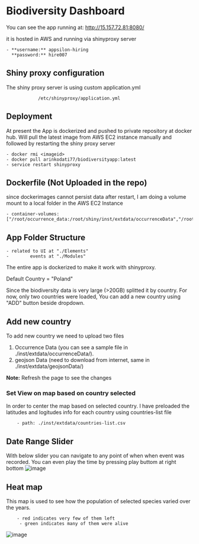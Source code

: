 # Biodiversity Dashboard

You can see the app running at: http://15.157.72.81:8080/

it is hosted in AWS and running via shinyproxy server

    - **username:** appsilon-hiring
      **password:** hire007
## Shiny proxy configuration
The shiny proxy server is using custom application.yml 

                /etc/shinyproxy/application.yml

## Deployment
At present the App is dockerized and pushed to private repository at docker hub.
Will pull the latest image from AWS EC2 instance manually and followed by restarting the shiny proxy server

    - docker rmi <imageid>
    - docker pull arinkodati77/biodiversityapp:latest
    - service restart shinyproxy


## Dockerfile (Not Uploaded in the repo)
since dockerimages cannot persist data after restart, I am doing a volume mount to a local folder in the AWS EC2 Instance
 
    - container-volumes: ["/root/occurrence_data:/root/shiny/inst/extdata/occurrenceData","/root/geojson_data:/root/shiny/inst/extdata/geojsonData"]


## App Folder Structure 
    - related to UI at "./Elements"
    -        events at "./Modules"


The entire app is dockerized to make it work with shinyproxy.

Default Country = "Poland"

Since the biodiversity data is very large (>20GB) splitted it by country. For now, only two countries were loaded, You can add a new country using "ADD" button beside dropdown.
## Add new country
To add new country we need to upload two files
   1) Occurrence Data (you can see a sample file in ./inst/extdata/occurrenceData/).
   2) geojson Data (need to download from internet, same in ./inst/extdata/geojsonData/)

**Note:** Refresh the page to see the changes

### Set View on map based on country selected
In order to center the map based on selected country. I have preloaded the latitudes and logitudes info for each country using countries-list file

        - path: ./inst/extdata/countries-list.csv

## Date Range Slider
With below slider you can navigate to any point of when when event was recorded. You can even play the time by pressing play buttom at right bottom
![image](https://github.com/arunkodati77/biodiversityDashboardApp/assets/69163895/7efe9ceb-fa38-4c2e-b083-4af95a7e3594)

## Heat map
This map is used to see how the population of selected species varied over the years. 

        - red indicates very few of them left
         - green indicates many of them were alive

![image](https://github.com/arunkodati77/biodiversityDashboardApp/assets/69163895/ac50dc3d-9a92-483f-a341-975f95cdda7e)











